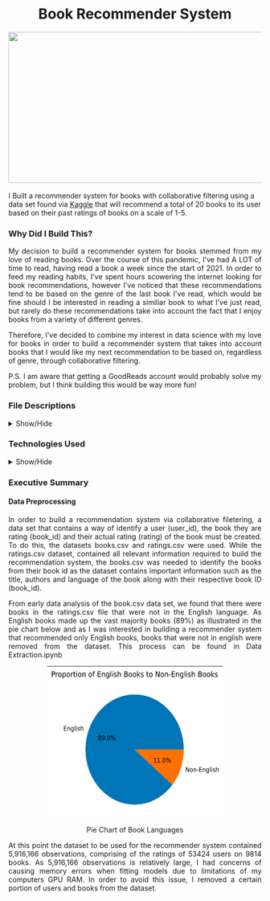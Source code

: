 <h1 align='center'>Book Recommender System</h1>

<p align="center">
  <img width="800" height="300" src="https://hips.hearstapps.com/hmg-prod.s3.amazonaws.com/images/old-books-arranged-on-shelf-royalty-free-image-1572384534.jpg">
</p>

I Built a recommender system for books with collaborative filtering using a data set found via <a href="https://www.kaggle.com/alexanderfrosati/goodbooks-10k-updated">Kaggle</a> that will recommend a total of 20 books to its user based on their past ratings of books on a scale of 1-5.

<h3> Why Did I Build This? </h3>
<p align='justify'>
My decision to build a recommender system for books stemmed from my love of reading books. Over the course of this pandemic, I've had A LOT of time to read, having read a book a week since the start of 2021. In order to feed my reading habits, I've spent hours scowering the internet looking for book recommendations, however I've noticed that these recommendations tend to be based on the genre of the last book I've read, which would be fine should I be interested in reading a similiar book to what I've just read, but rarely do these recommendations take into account the fact that I enjoy books from a variety of different genres.
</p>
</n>
<p align='justify'>
Therefore, I've decided to combine my interest in data science with my love for books in order to build a recommender system that takes into account books that I would like my next recommendation to be based on, regardless of genre, through collaborative filtering.
</p>
</n>
<p align='justify'>
 P.S. I am aware that getting a GoodReads account would probably solve my problem, but I think building this would be way more fun!
</p>

<h3> File Descriptions </h3>
<details>
  <summary>Show/Hide</summary>
<ol>
  <li><a href="https://github.com/supergrace99/BookRecommenderSystem/tree/main/Data"><b>Data</b></a>: Folder contains all datasets created or required for recommender system to work</li>
  <ul>
    <li><b>ratings.csv.zip</b>: Contains ratings of 53434 different users on a variety of diiferent books</li>
    <li><b>books.csv</b>: Has metadata for each book (goodreads IDs, authors, title, average rating, etc.)</li>
    <li><b>DataSet.csv.zip</b>:The final dataset used for model selection, parameter tuning and for the recommender system itself </li>
    <li><b>book_list.csv</b>: Dataset required for the recommender system itself</li>
  </ul>
<li><a href="https://github.com/supergrace99/BookRecommenderSystem/blob/main/Data%20Extraction.ipynb"><b>Data Extraction.ipynb</b></a>: Documents data preprocessing, whereby subsets of the books.csv dataset and ratings.csv dataset were combined to work with</li>
<li><a href="https://github.com/supergrace99/BookRecommenderSystem/blob/main/Data%20Cleaning.ipynb"><b>Data Cleaning.ipynb</b></a>: Contains jupyter notebook documenting the data cleaning process, primarily removing certain pieces of data to avoid memory errors</li>
<li><a href="https://github.com/supergrace99/BookRecommenderSystem/blob/main/Model%20Selection.ipynb"><b>Model Selection.ipynb</b></a>: Models considered for the recommendation system </li>
<li><a href="https://github.com/supergrace99/BookRecommenderSystem/blob/main/Parameter%20Tuning.ipynb"><b>Parameter Tuning.ipynb</b></a>: Documents the manual paramter tuning conducted for model improvement</li>
<li><a href="https://github.com/supergrace99/BookRecommenderSystem/blob/main/Recommender.py"><b>Recommender.py</b></a>: Contains all functions required for user to use the final recommender system</li>
<li><a href="https://github.com/supergrace99/BookRecommenderSystem/blob/main/Interface.ipynb"><b>Interface.ipynb</b></a>: The final recommender system for users</li>
</ol>
</details>
</n>
<h3>Technologies Used</h3>
<details>
  <summary>Show/Hide</summary>
  <ul>
    <li><b>Pandas</b>: software library written for the Python programming language for data manipulation and analysis</li>
    <li><b>Matplotlib</b>: a plotting library for the Python programming language and its numerical mathematics extension NumPy</li>
    <li><b>Seaborn</b>: data visualization library based on matplotlib</li>
    <li><b>Surprise</b>: a Python <b>scikit</b> for building and testing recommender systems</li>
  </ul>
</details>
</n>
<h3>Executive Summary</h3>
<h4>Data Preprocessing </h4>
<p align='justify'>
  In order to build a recommendation system via collaborative filetering, a data set that contains a way of identify a user (user_id), the book they are rating (book_id) and their actual rating (rating) of the book must be created. To do this, the datasets books.csv and ratings.csv were used. While the ratings.csv dataset, contained all relevant information required to build the recommendation system, the books.csv was needed to identify the books from their book id as the dataset contains important information such as the title, authors and language of the book along with their respective book ID (book_id).</p>
  </n>
 <p align='justify'>
  From early data analysis of the book.csv data set, we found that there were books in the ratings.csv file that were not in the English language. As English books made up the vast majority books (89%) as illustrated in the pie chart below and as I was interested in building a recommender system that recommended only English books, books that were not in english were removed from the dataset. This process can be found in Data Extraction.ipynb </p>
<p align='center'>
  <img width=350 height=300 src="https://github.com/supergrace99/BookRecommenderSystem/blob/main/Images/Image%201.png?raw=true">
  <p align='center'>Pie Chart of Book Languages</p>
  </p>
</n>
<p align='justify'>
  At this point the dataset to be used for the recommender system contained 5,916,166 observations, comprising of the ratings of 53424 users on 9814 books. As 5,916,166 observations is relatively large, I had concerns of causing memory errors when fitting models due to limitations of my computers GPU RAM. In order to avoid this issue, I removed a certain portion of users and books from the dataset.</p>
  </n>
       
  
  
  
  


 


